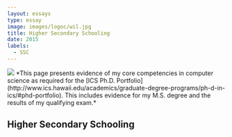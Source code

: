 ```yaml
---
layout: essays  
type: essay
image: images/logoc/wil.jpg
title: Higher Secondary Schooling  
date: 2015 
labels:
  - SSC
---
```


<img class="ui image" src="{{ site.baseurl }}/images/logoc/wil.jpg ">
*This page presents evidence of my core competencies in computer science as required for the [ICS Ph.D. Portfolio](http://www.ics.hawaii.edu/academics/graduate-degree-programs/ph-d-in-ics/#phd-portfolio). This includes evidence for my M.S. degree and the results of my qualifying exam.*

## Higher Secondary Schooling
